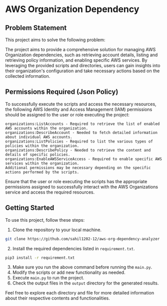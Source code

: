 # AWS Organization Dependency

## Problem Statement

This project aims to solve the following problem:

The project aims to provide a comprehensive solution for managing AWS Organization dependencies, such as retrieving account details, listing and retrieving policy information, and enabling specific AWS services. By leveraging the provided scripts and directories, users can gain insights into their organization's configuration and take necessary actions based on the collected information.

## Permissions Required (Json Policy)



To successfully execute the scripts and access the necessary resources, the following AWS Identity and Access Management (IAM) permissions should be assigned to the user or role executing the project:

    organizations:ListAccounts - Required to retrieve the list of enabled AWS accounts within the organization.
    organizations:DescribeAccount - Needed to fetch detailed information about individual AWS accounts.
    organizations:ListPolicies - Required to list the various types of policies within the organization.
    organizations:DescribePolicy - Needed to retrieve the content and details of specific policies.
    organizations:EnableAWSServiceAccess - Required to enable specific AWS services within the organization.
    Additional permissions may be necessary depending on the specific actions performed by the scripts.

Ensure that the user or role executing the scripts has the appropriate permissions assigned to successfully interact with the AWS Organizations service and access the required resources.



## Getting Started

To use this project, follow these steps:

1. Clone the repository to your local machine.
```bash
git clone https://github.com/sahil1202-12/aws-org-dependency-analyzer
```
2. Install the required dependencies listed in `requirement.txt`.
            
```bash
pip3 install -r requirement.txt
```
3. Make sure you run the above command before running the `main.py`.
4. Modify the scripts or add new functionality as needed.
5. Execute `main.py` to run the project.
6. Check the output files in the `output` directory for the generated results.

Feel free to explore each directory and file for more detailed information about their respective contents and functionalities.

